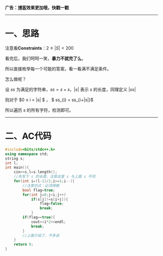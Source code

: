 **广告：**[**博客**](https://www.luogu.com.cn/blog/fgxseven/)**效果更加哦，快戳一戳**

------------

# 一、思路

注意看**Constraints**：$2 ≤ |S|< 200$

看完后，我们呵呵一笑，**暴力不就完了么**。

所以直接枚举每一个可能的答案，看一看满不满足条件。

怎么做呢？

设 $ss$ 为满足的字符串，$ss = s + s$，$|s|$ 表示 $s$ 的长度，同理定义 $|ss|$

则对于 $0 ≤ i < |s| $ ， $ ss_{i} = ss_{i+|s|}$

所以遍历 $s$ 的所有字符，检测即可。

------------

# 二、AC代码

```cpp
#include<bits/stdc++.h>
using namespace std;
string s;
int l;
int main(){
    cin>>s,l=s.length();
    //先写下 s 的长度，注意这里 s 与上面 s 不同
    for(int i=(l-1)/2;i>=1;i--){
    	//注意坑点：必须得删
        bool flag=true;
        for(int j=0;j<i;j++)
			if(s[j]!=s[i+j]){
				flag=false;
				break;
			}
        if(flag==true){
            cout<<i*2<<endl;
            break;
        }
        //上面介绍了，不多说
    }
    return 0;
}
```
